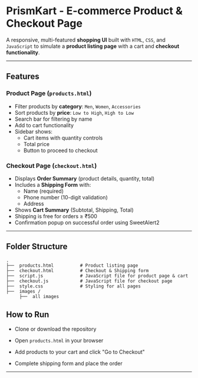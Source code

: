 # PrismKart - E-commerce Product & Checkout Page

A responsive, multi-featured **shopping UI** built with `HTML`, `CSS`, and `JavaScript` to simulate a **product listing page** with a cart and **checkout functionality**.

---

##  Features

### Product Page (`products.html`)
- Filter products by **category**: `Men`, `Women`, `Accessories`
- Sort products by **price**: `Low to High`, `High to Low`
- Search bar for filtering by name
- Add to cart functionality
- Sidebar shows:
  - Cart items with quantity controls
  - Total price
  - Button to proceed to checkout

###  Checkout Page (`checkout.html`)
- Displays **Order Summary** (product details, quantity, total)
- Includes a **Shipping Form** with:
  - Name (required)
  - Phone number (10-digit validation)
  - Address
- Shows **Cart Summary** (Subtotal, Shipping, Total)
- Shipping is free for orders ≥ ₹500
- Confirmation popup on successful order using SweetAlert2

---

## Folder Structure
```
.
├──  products.html          # Product listing page
├──  checkout.html          # Checkout & Shipping form
├──  script.js              # JavaScript file for product page & cart
├──  checkout.js            # JavaScript file for checkout page
├──  style.css              # Styling for all pages
├──  images /
     ├──  all images
```

##  How to Run

- Clone or download the repository

- Open `products.html` in your browser

- Add products to your cart and click "Go to Checkout"

- Complete shipping form and place the order

---

